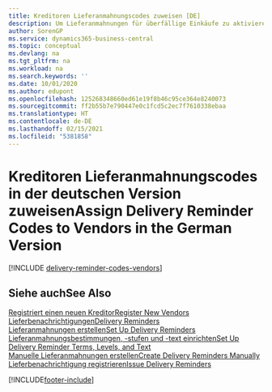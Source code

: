 ```yaml
---
title: Kreditoren Lieferanmahnungscodes zuweisen [DE]
description: Um Lieferanmahnungen für überfällige Einkäufe zu aktivieren, müssen Sie Kreditoren Lieferanmahnungsbedingungen in der deutschen Version zuweisen.
author: SorenGP
ms.service: dynamics365-business-central
ms.topic: conceptual
ms.devlang: na
ms.tgt_pltfrm: na
ms.workload: na
ms.search.keywords: ''
ms.date: 10/01/2020
ms.author: edupont
ms.openlocfilehash: 125268348660ed61e19f8b46c95ce364e8240073
ms.sourcegitcommit: ff2b55b7e790447e0c1fcd5c2ec7f7610338ebaa
ms.translationtype: HT
ms.contentlocale: de-DE
ms.lasthandoff: 02/15/2021
ms.locfileid: "5381858"
---
```

# <a name="assign-delivery-reminder-codes-to-vendors-in-the-german-version"></a><span data-ttu-id="97c4b-103">Kreditoren Lieferanmahnungscodes in der deutschen Version zuweisen</span><span class="sxs-lookup"><span data-stu-id="97c4b-103">Assign Delivery Reminder Codes to Vendors in the German Version</span></span>

[!INCLUDE [delivery-reminder-codes-vendors](../includes/ATCHDE/delivery-reminder-codes-vendors.md)]

## <a name="see-also"></a><span data-ttu-id="97c4b-104">Siehe auch</span><span class="sxs-lookup"><span data-stu-id="97c4b-104">See Also</span></span>

[<span data-ttu-id="97c4b-105">Registriert einen neuen Kreditor</span><span class="sxs-lookup"><span data-stu-id="97c4b-105">Register New Vendors</span></span>](../../purchasing-how-register-new-vendors.md)  
[<span data-ttu-id="97c4b-106">Lieferbenachrichtigungen</span><span class="sxs-lookup"><span data-stu-id="97c4b-106">Delivery Reminders</span></span>](delivery-reminders.md)  
[<span data-ttu-id="97c4b-107">Lieferanmahnungen erstellen</span><span class="sxs-lookup"><span data-stu-id="97c4b-107">Set Up Delivery Reminders</span></span>](how-to-set-up-delivery-reminders.md)  
[<span data-ttu-id="97c4b-108">Lieferanmahnungsbestimmungen, -stufen und -text einrichten</span><span class="sxs-lookup"><span data-stu-id="97c4b-108">Set Up Delivery Reminder Terms, Levels, and Text</span></span>](how-to-set-up-delivery-reminder-terms-levels-and-text.md)  
[<span data-ttu-id="97c4b-109">Manuelle Lieferanmahnungen erstellen</span><span class="sxs-lookup"><span data-stu-id="97c4b-109">Create Delivery Reminders Manually</span></span>](how-to-create-delivery-reminders-manually.md)  
[<span data-ttu-id="97c4b-110">Lieferbenachrichtigung registrieren</span><span class="sxs-lookup"><span data-stu-id="97c4b-110">Issue Delivery Reminders</span></span>](how-to-issue-delivery-reminders.md)  


[!INCLUDE[footer-include](../../includes/footer-banner.md)]